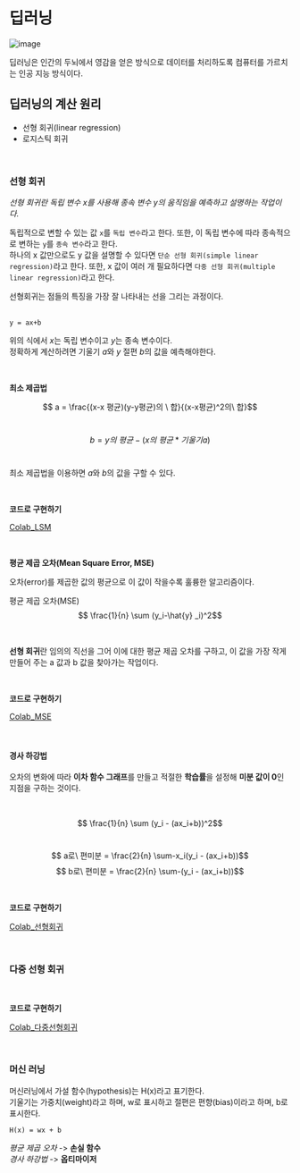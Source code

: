 # 딥러닝

![image](https://thebook.io/img/080324/018.jpg)

딥러닝은 인간의 두뇌에서 영감을 얻은 방식으로 데이터를 처리하도록 컴퓨터를 가르치는 인공 지능 방식이다.


## 딥러닝의 계산 원리
- 선형 회귀(linear regression)
- 로지스틱 회귀

<br>

### 선형 회귀

*선형 회귀란 독립 변수 x를 사용해 종속 변수 y의 움직임을 예측하고 설명하는 작업이다.*   

독립적으로 변할 수 있는 값 `x`를 `독립 변수`라고 한다. 또한, 이 독립 변수에 따라 종속적으로 변하는 `y`를 `종속 변수`라고 한다.    
하나의 x 값만으로도 y 값을 설명할 수 있다면 `단순 선형 회귀(simple linear regression)`라고 한다. 또한, x 값이 여러 개 필요하다면 `다중 선형 회귀(multiple linear regression)`라고 한다.

선형회귀는 점들의 특징을 가장 잘 나타내는 선을 그리는 과정이다.   
<br>

    y = ax+b


위의 식에서 *x*는 독립 변수이고 *y*는 종속 변수이다.  
정확하게 계산하려면 기울기 *a*와 *y* 절편 *b*의 값을 예측해야한다.

<br>

**최소 제곱법**

$$ a = \frac{(x-x 평균)(y-y평균)의  \ 합}{(x-x평균)^2의\ 합}$$
<br>

$$b = y의\ 평균 - (x의\ 평균 * 기울기 a)$$
<br>

최소 제곱법을 이용하면 *a*와 *b*의 값을 구할 수 있다.

<br>

**코드로 구현하기**

[Colab_LSM][colablink]

[colablink]: colab\LSM.ipynb

<br>


**평균 제곱 오차(Mean Square Error, MSE)**

오차(error)를 제곱한 값의 평균으로 이 값이 작을수록 훌륭한 알고리즘이다.

평균 제곱 오차(MSE) $$ \frac{1}{n}  \sum (y_i-\hat{y} _i)^2$$


<br>

**선형 회귀**란 임의의 직선을 그어 이에 대한 평균 제곱 오차를 구하고, 이 값을 가장 작게 만들어 주는 a 값과 b 값을 찾아가는 작업이다.

<br>

**코드로 구현하기**

[Colab_MSE][colablink]

[colablink]: colab\MSE.ipynb


<br>

#### 경사 하강법

오차의 변화에 따라 **이차 함수 그래프**를 만들고 적절한 **학습률**을 설정해 **미분 값이 0**인 지점을 구하는 것이다.

<br>

$$ \frac{1}{n}  \sum (y_i - (ax_i+b))^2$$
<br>

$$ a로\ 편미분 = \frac{2}{n} \sum-x_i(y_i - (ax_i+b))$$
$$ b로\ 편미분 = \frac{2}{n} \sum-(y_i - (ax_i+b))$$

<br>

**코드로 구현하기**

[Colab_선형회귀][colablink]

[colablink]: colab\선형회귀.ipynb

<br>

### 다중 선형 회귀

<br>

**코드로 구현하기**

[Colab_다중선형회귀][colablink]

[colablink]: colab\선형회귀.ipynb


<br>


### 머신 러닝
머신러닝에서 가설 함수(hypothesis)는 H(x)라고 표기한다.  
기울기는 가중치(weight)라고 하며, w로 표시하고 절편은 편향(bias)이라고 하며, b로 표시한다.  

    H(x) = wx + b

*평균 제곱 오차* -> **손실 함수**  
*경사 하강법* -> **옵티마이저**

